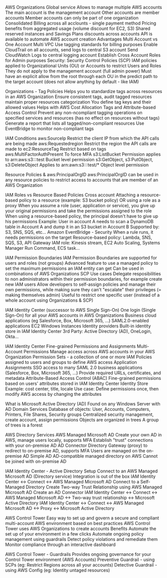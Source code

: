 AWS Organizations
    Global service
    Allows to manage multiple AWS accounts
    The main account is the management account
    Other accounts are member accounts
    Member accounts can only be part of one organization
    Consolidated Billing across all acclounts - single payment method
    Pricing benefits from aggregated usage (volume discount for EC2, S3)
    Shared reserved instances and Savings Plans discounts across accounts
    API is available to automate AWS account creation
    Advantages
        Multi Account vs One Account Multi VPC
        Use tagging standards for billing purposes
        Enable CloudTrail on all accounts, send logs to central S3 account
        Send CloudWatch Logs to central logging account
        Establish Cross Account Roles for Admin purposes
    Security: Security Control Policies (SCP)
        IAM policies applied to Organizational Units (OU) or Accounts to restrict Users and Roles
        They do not apply to the management account (full admin power)
        Must have an explicit allow from the root through each OU in the predict path to the target account (does not allow anything by default - like IAM)

Organizations - Tag Policies
    Helps you to standardize tags across resources in an AWS Organization
    Ensure consistent tags, audit tagged resources maintain proper resources categorization
    You define tag keys and their allowed values
    Helps with AWS Cost Allocation Tags and Attribute-based Access Control
    Prevent any non-ncompliant tagging operations on specified services and resources (has no effect on resources without tags)
    Generate a report that lists all tagged/non-compliant resources
    Use EventBridge to monitor non-compliant tags

IAM Conditions
    aws:SourceIp
        Restrict the client IP from which the API calls are being made
    aws:Requestedregion
        Restrict the region the API calls are made to
    ec2:ResourceTag
        Restrict based on tags
    aws:MultiFactorAuthPresent
        To force MFA
    s3:ListBucket
        Permission applies to arn:aws:s3:::test
        Bucket level permission
    s3:GetObject, s3:PutObject, s3:DeleteObject
        Applies to arn:awn:s3:::test/*
        Object level permission

Resource Policies & aws:PrincipalOrgID
    aws:PrincipalOrgID can be used in any resource policies to restrict access to accounts that are member of an AWS Organization

IAM Roles vs Resource Based Policies
    Cross account
        Attaching a resource-based policy to a resource (example: S3 bucket policy)
        OR using a role as a proxy
        When you assume a role (user, application or service), you give up your original permissions and take the permissions assigned to the role
        When using a resource-based policy, the principal doesn't have to give up his permissions
        Example: User in account A needs to scan a DynamoDB table in Account A and dump it in an S3 bucket in Account B
        Supported by: S3, SNS, SQS, etc...
    Amazon EventBridge - Security
        When a rule runs, it needs permissions on the target
        Resource-based policy: Lambda, SNS, SQS, S3, API Gateway
        IAM role: Kinesis stream, EC2 Auto Scaling, Systems Manager Run Command, ECS task...

IAM Permission Boundaries
    IAM Permission Boundaries are supported for users and roles (not groups)
    Advanced feature to use a managed policy to set the maximum permissions an IAM entity can get
    Can be used in combinations of AWS Organizations SCP
    Use cases
        Delegate resposibilities to non administrators within their permission boundaries, for example create new IAM users
        Allow developers to self-assign policies and manage their own permissions, while making sure they can't "escalate" their privileges (= making themselves admin)
        Useful to restrict one specific user (instead of a whole account using Organizations & SCP)

IAM Identity Center (successor to AWS Single Sign-On)
    One login (Single Sign-On) for all your
        AWS accounts in AWS Organizations
        Business cloud applications (eg Salesforce, Box, Microsoft 365, ...)
        SAML2.0-enabled applications
        EC2 Windows Instances
    Identity providers
        Built-in identity store in IAM Identity Center
        3rd Party: Active Directory (AD), OneLogin, Okta...

IAM Identity Center Fine-grained Permissions and Assignments
    Multi-Account Permissions
        Manage access across AWS accounts in your AWS Organization
        Permission Sets - a collection of one or more IAM Policies assigned to users and groups to define AWS access
    Application Assignments
        SSO access to many SAML 2.0 business applications (Salesforce, Box, Microsoft 365, ...)
        Provide required URLs, certificates, and metadata
    Attribute-Based Access Control (ABAC)
        Fine-grained permissions based on users' attributes stored in IAM Identity Center Identity Store
        Example: cost center, title, locale
        Use case: Define permissions once, then modify AWS access by changing the attributes

What is Microsoft Active Directory (AD)
    Found on any Windows Server with AD Domain Services
    Database of objects: User, Accounts, Computers, Printers, File Shares, Security groups
    Centralized security management, create account, assign permissions
    Objects are organized in trees
    A group of trees is a forest

AWS Directory Services
    AWS Managed Microsoft AD
        Create your own AD in AWS, manage users locally, supports MFA
        Establish "trust" connections with your on-premise AD
    AD Connector
        Directory Gateway (proxy) to redirect to on-premise AD, supports MFA
        Users are managed on the on-premise AD
    Simple AD
        AD-compatible managed directory on AWS
        Cannot be joined with on-premise AD

IAM Identity Center - Active Directory Setup
    Connect to an AWS Managed Microsoft AD (Directory service)
        Integration is out of the box
            IAM Identity Center <-> Connect <-> AWS Managed Microsoft AD
    Connect to a Self-Managed Directory
        Create Two-way Trust Relationship using AWS Managed Microsoft AD
        Create an AD Connector
            IAM Identity Center <-> Connect <-> AWS Managed Microsoft AD <-> Two-way trust relationship <-> Microsoft Active Directory
            IAM Identity Center <-> Connect <-> AWS Managed Microsoft AD <-> Proxy <-> Microsoft Active Directory

AWS Control Tower
    Easy way to set up and govern a secure and compliant multi-account AWS environment based on best practices
    AWS Control Tower uses AWS Organizations to create accounts
    Benefits
        Automate the set up of your environment in a few clicks
        Automate ongoing policy management using guardrails
        Detect policy violations and remediate them
        Monitor compliance through an interactive dashboard

AWS Control Tower - Guardrails
    Provides ongoing governance for your Control Tower environment (AWS Accounts)
    Preventive Guardrail - using SCPs (eg: Restrict Regions across all your accounts)
    Detective Guardrail - using AWS Config (eg: Identity untaged resources)